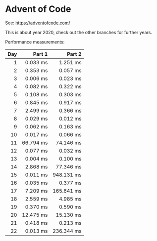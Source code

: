 # Advent of Code

See: https://adventofcode.com/

This is about year 2020, check out the other branches for further years.

Performance measurements:

| Day |    Part 1 |     Part 2 |
| --: | --------: | ---------: |
|   1 |  0.033 ms |   1.251 ms |
|   2 |  0.353 ms |   0.057 ms |
|   3 |  0.006 ms |   0.023 ms |
|   4 |  0.082 ms |   0.322 ms |
|   5 |  0.108 ms |   0.303 ms |
|   6 |  0.845 ms |   0.917 ms |
|   7 |  2.499 ms |   0.366 ms |
|   8 |  0.029 ms |   0.012 ms |
|   9 |  0.062 ms |   0.163 ms |
|  10 |  0.017 ms |   0.066 ms |
|  11 | 66.794 ms |  74.146 ms |
|  12 |  0.077 ms |   0.032 ms |
|  13 |  0.004 ms |   0.100 ms |
|  14 |  2.868 ms |  77.346 ms |
|  15 |  0.011 ms | 948.131 ms |
|  16 |  0.035 ms |   0.377 ms |
|  17 |  7.209 ms | 165.641 ms |
|  18 |  2.559 ms |   4.985 ms |
|  19 |  0.370 ms |   0.590 ms |
|  20 | 12.475 ms |  15.130 ms |
|  21 |  0.418 ms |   0.213 ms |
|  22 |  0.013 ms | 236.344 ms |
